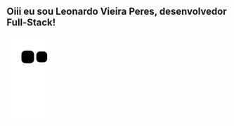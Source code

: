 ## Oiii eu sou Leonardo Vieira Peres, desenvolvedor Full-Stack!
 
  ![Snake animation](https://github.com/rafaballerini/rafaballerini/blob/output/github-contribution-grid-snake.svg)
 
</div>

